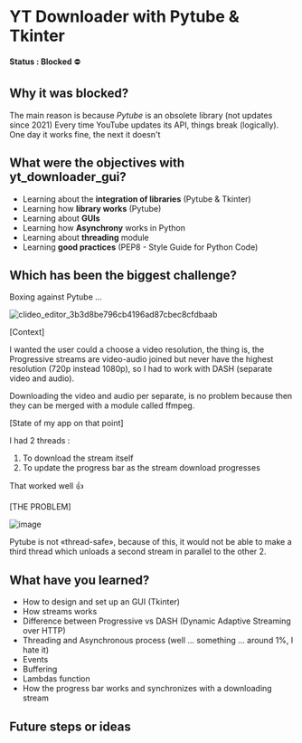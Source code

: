 # YT Downloader with Pytube & Tkinter
__Status : Blocked__ ⛔

## Why it was blocked?
The main reason is because *Pytube* is an obsolete library (not updates since 2021)
Every time YouTube updates its API, things break (logically). 
One day it works fine, the next it doesn't

## What were the objectives with __yt_downloader_gui__?

- Learning about the __integration of libraries__ (Pytube & Tkinter)
- Learning how __library works__ (Pytube)
- Learning about __GUIs__
- Learning how __Asynchrony__ works in Python
- Learning about __threading__ module
- Learning __good practices__ (PEP8 - Style Guide for Python Code)

## Which has been the biggest challenge? 
Boxing against Pytube ...

![clideo_editor_3b3d8be796cb4196ad87cbec8cfdbaab](https://github.com/user-attachments/assets/d23c9e3b-3e4f-4931-8dd0-5aed7c380251)

[Context]

I wanted the user could a choose a video resolution,
the thing is, the Progressive streams are video-audio joined but never have 
the highest resolution (720p instead 1080p), 
so I had to work with DASH (separate video and audio).

Downloading the video and audio per separate, 
is no problem because then they can be merged with a module called ffmpeg.

[State of my app on that point]

I had 2 threads : 
1. To download the stream itself
2. To update the progress bar as the stream download progresses

That worked well 👍

[THE PROBLEM]

![image](https://github.com/user-attachments/assets/845cd57a-3366-45f5-bfa5-6d635aeceb97)

Pytube is not «thread-safe»,
because of this, it would not be able to make a third thread 
which unloads a second stream in parallel to the other 2.

## What have you learned?

- How to design and set up an GUI (Tkinter)
- How streams works
- Difference between Progressive vs DASH (Dynamic Adaptive Streaming over HTTP)
- Threading and Asynchronous process (well ... something ... around 1%, I hate it)
- Events
- Buffering
- Lambdas function
- How the progress bar works and synchronizes with a downloading stream


## Future steps or ideas





